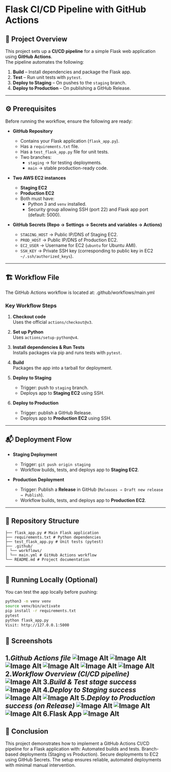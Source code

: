 # Flask CI/CD Pipeline with GitHub Actions

## 📌 Project Overview
This project sets up a **CI/CD pipeline** for a simple Flask web application using **GitHub Actions**.  
The pipeline automates the following:
1. **Build** – Install dependencies and package the Flask app.
2. **Test** – Run unit tests with `pytest`.
3. **Deploy to Staging** – On pushes to the `staging` branch.
4. **Deploy to Production** – On publishing a GitHub Release.

---

## ⚙️ Prerequisites
Before running the workflow, ensure the following are ready:

- **GitHub Repository**
  - Contains your Flask application (`flask_app.py`).
  - Has a `requirements.txt` file.
  - Has a `test_flask_app.py` file for unit tests.
  - Two branches:  
    - `staging` → for testing deployments.  
    - `main` → stable production-ready code.

- **Two AWS EC2 instances**
  - **Staging EC2**   
  - **Production EC2**   
  - Both must have:
    - Python 3 and `venv` installed.
    - Security group allowing SSH (port 22) and Flask app port (default: 5000).

- **GitHub Secrets (Repo → Settings → Secrets and variables → Actions)**
  - `STAGING_HOST` → Public IP/DNS of Staging EC2.
  - `PROD_HOST` → Public IP/DNS of Production EC2.
  - `EC2_USER` → Username for EC2 (`ubuntu` for Ubuntu AMI).
  - `SSH_KEY` → Private SSH key (corresponding to public key in EC2 `~/.ssh/authorized_keys`).

---

## 🏗️ Workflow File

The GitHub Actions workflow is located at:
.github/workflows/main.yml

### Key Workflow Steps
1. **Checkout code**  
   Uses the official `actions/checkout@v3`.

2. **Set up Python**  
   Uses `actions/setup-python@v4`.

3. **Install dependencies & Run Tests**  
   Installs packages via pip and runs tests with `pytest`.

4. **Build**  
   Packages the app into a tarball for deployment.

5. **Deploy to Staging**  
   - Trigger: push to `staging` branch.  
   - Deploys app to **Staging EC2** using SSH.

6. **Deploy to Production**  
   - Trigger: publish a GitHub Release.  
   - Deploys app to **Production EC2** using SSH.

---

## 📬 Deployment Flow

- **Staging Deployment**
  - Trigger: `git push origin staging`
  - Workflow builds, tests, and deploys app to **Staging EC2**.

- **Production Deployment**
  - Trigger: Publish a **Release** in GitHub (`Releases → Draft new release → Publish`).
  - Workflow builds, tests, and deploys app to **Production EC2**.

---

## 📂 Repository Structure
```
├── flask_app.py # Main Flask application
├── requirements.txt # Python dependencies
├── test_flask_app.py # Unit tests (pytest)
├── .github/
│ └── workflows/
│ └── main.yml # GitHub Actions workflow
└── README.md # Project documentation
```
---

## 🚀 Running Locally (Optional)

You can test the app locally before pushing:
```bash
python3 -m venv venv
source venv/bin/activate
pip install -r requirements.txt
pytest
python flask_app.py
Visit: http://127.0.0.1:5000
```
## 📸 Screenshots

1.*Github Actions file*
 ![Image Alt](https://github.com/aviral31/Flask-App-with-Github-Actions/blob/0175f5b6b920384dc50d3089a26d5377a1660ae5/ss8.png)
 ![Image Alt](https://github.com/aviral31/Flask-App-with-Github-Actions/blob/0175f5b6b920384dc50d3089a26d5377a1660ae5/ss9.png)
 ![Image Alt](https://github.com/aviral31/Flask-App-with-Github-Actions/blob/0175f5b6b920384dc50d3089a26d5377a1660ae5/ss10.png)
 ![Image Alt](https://github.com/aviral31/Flask-App-with-Github-Actions/blob/0175f5b6b920384dc50d3089a26d5377a1660ae5/ss11.png)
 ![Image Alt](https://github.com/aviral31/Flask-App-with-Github-Actions/blob/0175f5b6b920384dc50d3089a26d5377a1660ae5/ss12.png)
 ![Image Alt](https://github.com/aviral31/Flask-App-with-Github-Actions/blob/0175f5b6b920384dc50d3089a26d5377a1660ae5/ss13.png)
2.*Workflow Overview (CI/CD pipeline)*
 ![Image Alt](https://github.com/aviral31/Flask-App-with-Github-Actions/blob/0175f5b6b920384dc50d3089a26d5377a1660ae5/ss1.png)
3.*Build & Test stage success*
 ![Image Alt](https://github.com/aviral31/Flask-App-with-Github-Actions/blob/0175f5b6b920384dc50d3089a26d5377a1660ae5/ss2.png)
4.*Deploy to Staging success*
 ![Image Alt](https://github.com/aviral31/Flask-App-with-Github-Actions/blob/0175f5b6b920384dc50d3089a26d5377a1660ae5/ss3.png)
 ![Image Alt](https://github.com/aviral31/Flask-App-with-Github-Actions/blob/0175f5b6b920384dc50d3089a26d5377a1660ae5/ss4.png)
5.*Deploy to Production success (on Release)*
![Image Alt](https://github.com/aviral31/Flask-App-with-Github-Actions/blob/0175f5b6b920384dc50d3089a26d5377a1660ae5/ss5.png)
![Image Alt](https://github.com/aviral31/Flask-App-with-Github-Actions/blob/0175f5b6b920384dc50d3089a26d5377a1660ae5/ss6.png)
![Image Alt](https://github.com/aviral31/Flask-App-with-Github-Actions/blob/0175f5b6b920384dc50d3089a26d5377a1660ae5/ss7.png)
6.**Flask App**
![Image Alt](https://github.com/aviral31/Flask-App-with-Github-Actions/blob/0175f5b6b920384dc50d3089a26d5377a1660ae5/ss14.png)
---
## 🎯 Conclusion

This project demonstrates how to implement a GitHub Actions CI/CD pipeline for a Flask application with:
Automated builds and tests.
Branch-based deployments (Staging vs Production).
Secure deployments to EC2 using GitHub Secrets.
The setup ensures reliable, automated deployments with minimal manual intervention.
